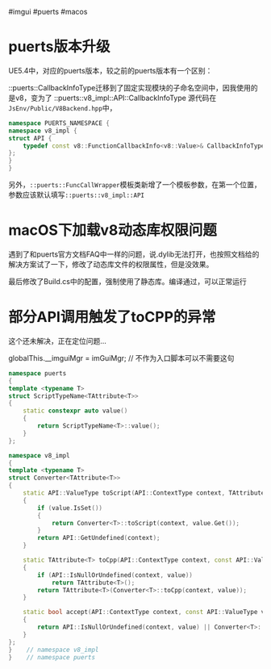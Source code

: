 #imgui #puerts #macos 

# puerts版本升级

UE5.4中，对应的puerts版本，较之前的puerts版本有一个区别：

::puerts::CallbackInfoType迁移到了固定实现模块的子命名空间中，因我使用的是v8，变为了
::puerts::v8_impl::API::CallbackInfoType
源代码在`JsEnv/Public/V8Backend.hpp`中，
```c++
namespace PUERTS_NAMESPACE {
namespace v8_impl {
struct API {
    typedef const v8::FunctionCallbackInfo<v8::Value>& CallbackInfoType;
};
}
}
```

另外，`::puerts::FuncCallWrapper`模板类新增了一个模板参数，在第一个位置，参数应该默认填写`::puerts::v8_impl::API`

# macOS下加载v8动态库权限问题

遇到了和puerts官方文档FAQ中一样的问题，说.dylib无法打开，也按照文档给的解决方案试了一下，修改了动态库文件的权限属性，但是没效果。

最后修改了Build.cs中的配置，强制使用了静态库。编译通过，可以正常运行

# 部分API调用触发了toCPP的异常

这个还未解决，正在定位问题...


globalThis.__imguiMgr = imGuiMgr; // 不作为入口脚本可以不需要这句

```c++
namespace puerts
{
template <typename T>
struct ScriptTypeName<TAttribute<T>>
{
    static constexpr auto value()
    {
        return ScriptTypeName<T>::value();
    }
};

namespace v8_impl
{
template <typename T>
struct Converter<TAttribute<T>>
{
    static API::ValueType toScript(API::ContextType context, TAttribute<T> value)
    {
    	if (value.IsSet())
    	{
    		return Converter<T>::toScript(context, value.Get());
    	}
        return API::GetUndefined(context);
    }

    static TAttribute<T> toCpp(API::ContextType context, const API::ValueType value)
    {
        if (API::IsNullOrUndefined(context, value))
            return TAttribute<T>();
        return TAttribute<T>(Converter<T>::toCpp(context, value));
    }

    static bool accept(API::ContextType context, const API::ValueType value)
    {
        return API::IsNullOrUndefined(context, value) || Converter<T>::accept(context, value);
    }
};
}    // namespace v8_impl
}    // namespace puerts
```